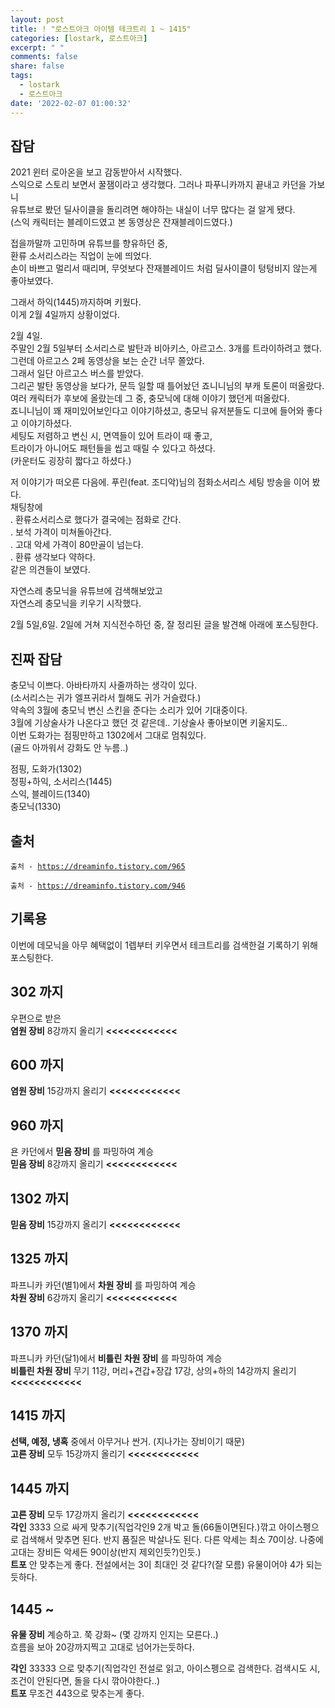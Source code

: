 ```yaml
---
layout: post
title: ! "로스트아크 아이템 테크트리 1 ~ 1415"
categories: [lostark, 로스트아크]
excerpt: " "
comments: false
share: false
tags:
  - lostark
  - 로스트아크
date: '2022-02-07 01:00:32'
---
```


## 잡담
2021 윈터 로아온을 보고 감동받아서 시작했다.  
스익으로 스토리 보면서 꿀잼이라고 생각했다. 그러나 파푸니카까지 끝내고 카던을 가보니  
유튜브로 봤던 딜사이클을 돌리려면 해야하는 내실이 너무 많다는 걸 알게 됐다.  
(스익 캐릭터는 블레이드였고 본 동영상은 잔재블레이드였다.)

접을까말까 고민하며 유튜브를 향유하던 중,  
환류 소서리스라는 직업이 눈에 띄었다.  
손이 바쁘고 멀리서 때리며, 무엇보다 잔재블레이드 처럼 딜사이클이 텅텅비지 않는게 좋아보였다.

그래서 하익(1445)까지하며 키웠다.  
이게 2월 4일까지 상황이었다.

2월 4일.  
주말인 2월 5일부터 소서리스로 발탄과 비아키스, 아르고스. 3개를 트라이하려고 했다.  
그런데 아르고스 2페 동영상을 보는 순간 너무 쫄았다.  
그래서 일단 아르고스 버스를 받았다.  
그리곤 발탄 동영상을 보다가, 문득 일할 때 틀어놨던 죠니니님의 부캐 토론이 떠올랐다.  
여러 캐릭터가 후보에 올랐는데 그 중, 충모닉에 대해 이야기 했던게 떠올랐다.  
죠니니님이 꽤 재미있어보인다고 이야기하셨고, 충모닉 유저분들도 디코에 들어와 좋다고 이야기하셨다.  
세팅도 저렴하고 변신 시, 면역들이 있어 트라이 때 좋고,  
트라이가 아니어도 패턴들을 씹고 때릴 수 있다고 하셨다.  
(카운터도 굉장히 짧다고 하셨다.)

저 이야기가 떠오른 다음에. 푸린(feat. 조디악)님의 점화소서리스 세팅 방송을 이어 봤다.  
채팅창에  
. 환류소서리스로 했다가 결국에는 점화로 간다.  
. 보석 가격이 미쳐돌아간다.  
. 고대 악세 가격이 80만골이 넘는다.  
. 환류 생각보다 약하다.  
같은 의견들이 보였다.

자연스레 충모닉을 유튜브에 검색해보았고  
자연스레 충모닉을 키우기 시작했다.

2월 5일,6일. 2일에 거쳐 지식전수하던 중, 잘 정리된 글을 발견해 아래에 포스팅한다.

## 진짜 잡담
충모닉 이쁘다. 아바타까지 사줄까하는 생각이 있다.  
(소서리스는 귀가 엘프귀라서 뭘해도 귀가 거슬렸다.)  
약속의 3월에 충모닉 변신 스킨을 준다는 소리가 있어 기대중이다.  
3월에 기상술사가 나온다고 했던 것 같은데.. 기상술사 좋아보이면 키울지도..  
이번 도화가는 점핑만하고 1302에서 그대로 멈춰있다.  
(골드 아까워서 강화도 안 누름..)

점핑, 도화가(1302)  
정핑+하익, 소서리스(1445)  
스익, 블레이드(1340)  
충모닉(1330)

## 출처
<p><code class="language-plaintext highlighter-rouge">출처 - <a href="https://dreaminfo.tistory.com/965">https://dreaminfo.tistory.com/965</a></code></p>
<p><code class="language-plaintext highlighter-rouge">출처 - <a href="https://dreaminfo.tistory.com/946">https://dreaminfo.tistory.com/946</a></code></p>

## 기록용
이번에 데모닉을 아무 혜택없이 1렙부터 키우면서 테크트리를 검색한걸 기록하기 위해 포스팅한다.

## 302 까지
우편으로 받은  
__염원 장비__ 8강까지 올리기 __<<<<<<<<<<<<__

## 600 까지
__염원 장비__ 15강까지 올리기 __<<<<<<<<<<<<__

## 960 까지
욘 카던에서 __믿음 장비__ 를 파밍하여 계승  
__믿음 장비__ 8강까지 올리기 __<<<<<<<<<<<<__

## 1302 까지
__믿음 장비__ 15강까지 올리기 __<<<<<<<<<<<<__

## 1325 까지
파프니카 카던(별1)에서 __차원 장비__ 를 파밍하여 계승  
__차원 장비__ 6강까지 올리기 __<<<<<<<<<<<<__

## 1370 까지
파프니카 카던(달1)에서 __비틀린 차원 장비__ 를 파밍하여 계승  
__비틀린 차원 장비__ 무기 11강, 머리+견갑+장갑 17강, 상의+하의 14강까지 올리기 __<<<<<<<<<<<<__

## 1415 까지
__선택, 예정, 냉혹__ 중에서 아무거나 싼거. (지나가는 장비이기 때문)  
__고른 장비__ 모두 15강까지 올리기 __<<<<<<<<<<<<__

## 1445 까지
__고른 장비__ 모두 17강까지 올리기 __<<<<<<<<<<<<__  
__각인__ 3333 으로 싸게 맞추기(직업각인9 2개 박고 돌(66돌이면된다.)깎고 아이스펭으로 검색해서 맞추면 된다. 반지 품질은 박살나도 된다. 다른 악세는 최소 70이상. 나중에 고대는 장비든 악세든 90이상(반지 제외인듯?)인듯.)  
__트포__ 안 맞추는게 좋다. 전설에서는 3이 최대인 것 같다?(잘 모름) 유물이어야 4가 되는듯하다.

## 1445 ~
__유물 장비__ 계승하고. 쭉 강화~ (몇 강까지 인지는 모른다..)  
흐름을 보아 20강까지찍고 고대로 넘어가는듯하다.

__각인__ 33333 으로 맞추기(직업각인 전설로 읽고, 아이스펭으로 검색한다. 검색시도 시, 조건이 안된다면, 돌을 다시 깎아야한다..)  
__트포__ 무조건 443으로 맞추는게 좋다.
